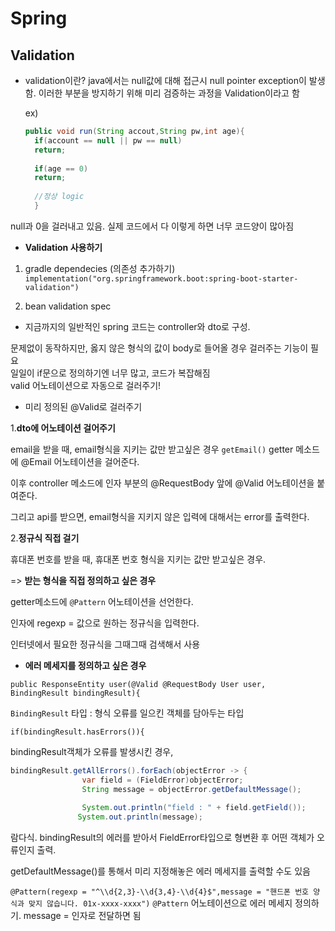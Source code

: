 # Spring
## Validation

* validation이란?
  java에서는 null값에 대해 접근시 null pointer exception이 발생함. 이러한 부분을 방지하기 위해 미리 검증하는 과정을 Validation이라고 함
  
  ex) 
  ```java
  public void run(String accout,String pw,int age){
    if(account == null || pw == null)
    return;
    
    if(age == 0)
    return;
    
    //정상 logic
    }
  ```   

null과 0을 걸러내고 있음. 실제 코드에서 다 이렇게 하면 너무 코드양이 많아짐
    
* **Validation 사용하기**

1. gradle dependecies (의존성 추가하기)
  `implementation("org.springframework.boot:spring-boot-starter-validation")`
  
2. bean validation spec  


* 지금까지의 일반적인 spring 코드는 controller와 dto로 구성.

문제없이 동작하지만, 옳지 않은 형식의 값이 body로 들어올 경우 걸러주는 기능이 필요    
일일이 if문으로 정의하기엔 너무 많고, 코드가 복잡해짐    
valid 어노테이션으로 자동으로 걸러주기!

* 미리 정의된 @Valid로 걸러주기

1.**dto에 어노테이션 걸어주기**

email을 받을 때, email형식을 지키는 값만 받고싶은 경우
`getEmail()` getter 메소드에 @Email 어노테이션을 걸어준다.

이후 controller 메소드에 인자 부분의 @RequestBody 앞에 @Valid 어노테이션을 붙여준다.

그리고 api를 받으면, email형식을 지키지 않은 입력에 대해서는 error를 출력한다.

2.**정규식 직접 걸기**

휴대폰 번호를 받을 때, 휴대폰 번호 형식을 지키는 값만 받고싶은 경우.

=> **받는 형식을 직접 정의하고 싶은 경우**

getter메소드에 `@Pattern` 어노테이션을 선언한다.

인자에 regexp = 값으로 원하는 정규식을 입력한다.

인터넷에서 필요한 정규식을 그때그때 검색해서 사용

* **에러 메세지를 정의하고 싶은 경우**

`public ResponseEntity user(@Valid @RequestBody User user, BindingResult bindingResult){`

`BindingResult` 타입 : 형식 오류를 일으킨 객체를 담아두는 타입

`if(bindingResult.hasErrors()){`

bindingResult객체가 오류를 발생시킨 경우, 

```java
bindingResult.getAllErrors().forEach(objectError -> {
                var field = (FieldError)objectError;
                String message = objectError.getDefaultMessage();
                
                System.out.println("field : " + field.getField());
               System.out.println(message);
```

람다식. bindingResult의 에러를 받아서 FieldError타입으로 형변환 후 어떤 객체가 오류인지 출력.

getDefaultMessage()를 통해서 미리 지정해놓은 에러 메세지를 출력할 수도 있음

`@Pattern(regexp = "^\\d{2,3}-\\d{3,4}-\\d{4}$",message = "핸드폰 번호 양식과 맞지 않습니다. 01x-xxxx-xxxx")`
`@Pattern` 어노테이션으로 에러 메세지 정의하기. message = 인자로 전달하면 됨



